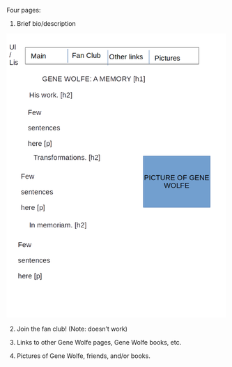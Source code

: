 Four pages:

1. Brief bio/description

![](planning-page-1.png)

2. Join the fan club! (Note: doesn’t work)

3. Links to other Gene Wolfe pages, Gene Wolfe books, etc.

4. Pictures of Gene Wolfe, friends, and/or books.
